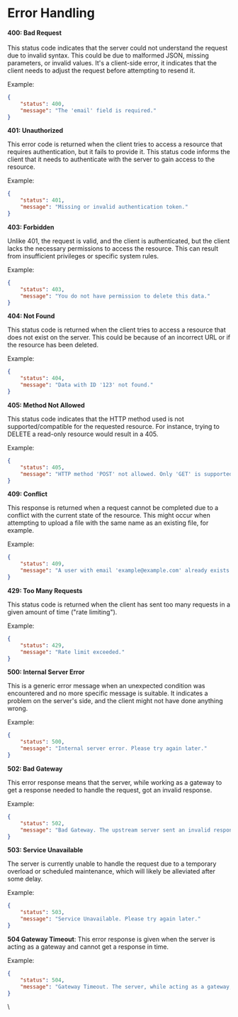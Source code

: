# Error Handling

**400: Bad Request**\
\
This status code indicates that the server could not understand the request due to invalid syntax. This could be due to malformed JSON, missing parameters, or invalid values. It's a client-side error,  it indicates that the client needs to adjust the request before attempting to resend it.

Example:

```json
{
    "status": 400,
    "message": "The 'email' field is required."
}
```



**401: Unauthorized**

This error code is returned when the client tries to access a resource that requires authentication, but it fails to provide it. This status code informs the client that it needs to authenticate with the server to gain access to the resource.

Example:

```json
{
    "status": 401,
    "message": "Missing or invalid authentication token."
}
```



**403: Forbidden**

Unlike 401, the request is valid, and the client is authenticated, but the client lacks the necessary permissions to access the resource. This can result from insufficient privileges or specific system rules.

Example:

```json
{
    "status": 403,
    "message": "You do not have permission to delete this data."
}
```



**404: Not Found**

This status code is returned when the client tries to access a resource that does not exist on the server. This could be because of an incorrect URL or if the resource has been deleted.

Example:

```json
{
    "status": 404,
    "message": "Data with ID '123' not found."
}
```



**405: Method Not Allowed**

This status code indicates that the HTTP method used is not supported/compatible for the requested resource. For instance, trying to DELETE a read-only resource would result in a 405.

Example:

```json
{
    "status": 405,
    "message": "HTTP method 'POST' not allowed. Only 'GET' is supported."
}
```



**409: Conflict**

This response is returned when a request cannot be completed due to a conflict with the current state of the resource. This might occur when attempting to upload a file with the same name as an existing file, for example.

Example:

```json
{
    "status": 409,
    "message": "A user with email 'example@example.com' already exists."
}
```



**429: Too Many Requests**

This status code is returned when the client has sent too many requests in a given amount of time ("rate limiting").

Example:

```json
{
    "status": 429,
    "message": "Rate limit exceeded."
}
```



**500: Internal Server Error**

This is a generic error message when an unexpected condition was encountered and no more specific message is suitable. It indicates a problem on the server's side, and the client might not have done anything wrong.

Example:

```json
{
    "status": 500,
    "message": "Internal server error. Please try again later."
}
```



**502: Bad Gateway**

This error response means that the server, while working as a gateway to get a response needed to handle the request, got an invalid response.

Example:

```json
{
    "status": 502,
    "message": "Bad Gateway. The upstream server sent an invalid response."
}
```



**503: Service Unavailable**

The server is currently unable to handle the request due to a temporary overload or scheduled maintenance, which will likely be alleviated after some delay.

Example:

```json
{
    "status": 503,
    "message": "Service Unavailable. Please try again later."
}
```



**504 Gateway Timeout**: This error response is given when the server is acting as a gateway and cannot get a response in time.

Example:

```json
{
    "status": 504,
    "message": "Gateway Timeout. The server, while acting as a gateway, did not receive a timely response from the upstream server it accessed in attempting to complete the request."
}
```

\
